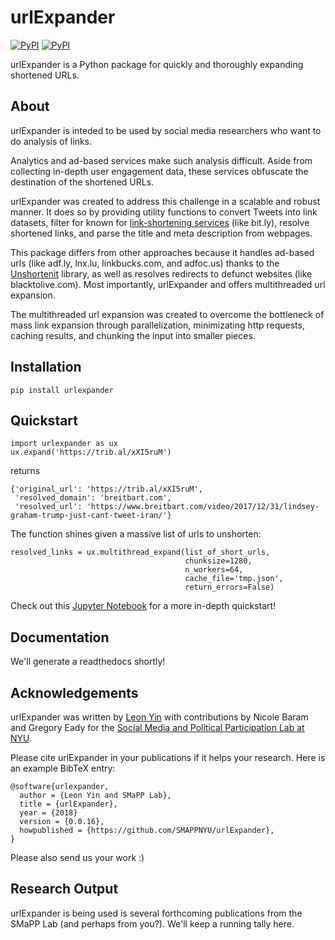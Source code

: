 # urlExpander

[![PyPI](https://img.shields.io/pypi/v/urlexpander.svg)](https://pypi.org/project/urlExpander/) [![PyPI](https://img.shields.io/pypi/l/urlexpander.svg)](https://github.com/SMAPPNYU/urlExpander/blob/master/LICENSE)

urlExpander is a Python package for quickly and thoroughly expanding shortened URLs. 

## About
urlExpander is inteded to be used by social media researchers who want to do analysis of links.

Analytics and ad-based services make such analysis difficult. Aside from collecting in-depth user engagement data, these services obfuscate the destination of the shortened URLs.

urlExpander was created to address this challenge in a scalable and robust manner. It does so by providing utility functions to convert Tweets into link datasets, filter for known for [link-shortening services](https://github.com/SMAPPNYU/urlExpander/blob/master/urlexpander/core/constants.py#L4-L25) (like bit.ly), resolve shortened links, and parse the title and meta description from webpages.

This package differs from other approaches because it handles ad-based urls (like adf.ly, lnx.lu, linkbucks.com, and adfoc.us) thanks to the [Unshortenit](http://unshortenit.readthedocs.io/en/latest/) library, as well as resolves redirects to defunct websites (like blacktolive.com). Most importantly, urlExpander and offers multithreaded url expansion.

The multithreaded url expansion was created to overcome the bottleneck of mass link expansion through parallelization, minimizating http requests, caching results, and chunking the input into smaller pieces.

## Installation
```
pip install urlexpander
```

## Quickstart
```
import urlexpander as ux
ux.expand('https://trib.al/xXI5ruM')
```
returns
```
{'original_url': 'https://trib.al/xXI5ruM',
 'resolved_domain': 'breitbart.com',
 'resolved_url': 'https://www.breitbart.com/video/2017/12/31/lindsey-graham-trump-just-cant-tweet-iran/'}
```
The function shines given a massive list of urls to unshorten:
```
resolved_links = ux.multithread_expand(list_of_short_urls, 
                                       chunksize=1280, 
                                       n_workers=64,
                                       cache_file='tmp.json',
                                       return_errors=False)
```

Check out this [Jupyter Notebook](http://nbviewer.jupyter.org/github/SMAPPNYU/urlExpander/blob/master/examples/quickstart.ipynb?flush=true) for a  more in-depth quickstart!

## Documentation
We'll generate a readthedocs shortly!

## Acknowledgements
urlExpander was written by [Leon Yin](http://www.leonyin.org/) with contributions by Nicole Baram and Gregory Eady for the [Social Media and Political Participation Lab at NYU](https://wp.nyu.edu/smapp/). 

Please cite urlExpander in your publications if it helps your research. Here is an example BibTeX entry:

```
@software{urlexpander,
  author = {Leon Yin and SMaPP Lab},
  title = {urlExpander},
  year = {2018}
  version = {0.0.16},
  howpublished = {https://github.com/SMAPPNYU/urlExpander},
}
```
Please also send us your work :)

## Research Output
urlExpander is being used is several forthcoming publications from the SMaPP Lab (and perhaps from you?).
We'll keep a running tally here.
